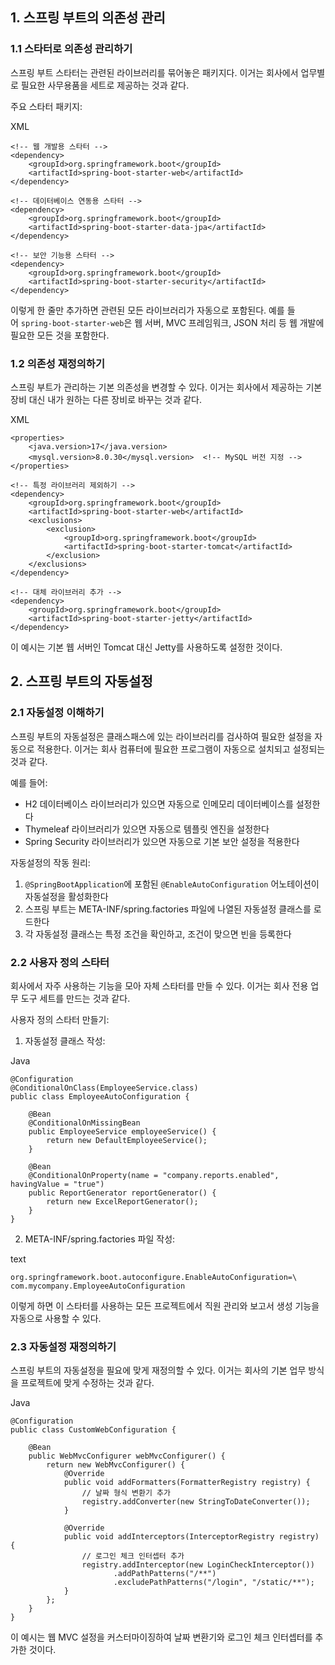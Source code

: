 ## 1. 스프링 부트의 의존성 관리

### 1.1 스타터로 의존성 관리하기

스프링 부트 스타터는 관련된 라이브러리를 묶어놓은 패키지다. 이거는 회사에서 업무별로 필요한 사무용품을 세트로 제공하는 것과 같다.

주요 스타터 패키지:

XML

```
<!-- 웹 개발용 스타터 -->
<dependency>
    <groupId>org.springframework.boot</groupId>
    <artifactId>spring-boot-starter-web</artifactId>
</dependency>

<!-- 데이터베이스 연동용 스타터 -->
<dependency>
    <groupId>org.springframework.boot</groupId>
    <artifactId>spring-boot-starter-data-jpa</artifactId>
</dependency>

<!-- 보안 기능용 스타터 -->
<dependency>
    <groupId>org.springframework.boot</groupId>
    <artifactId>spring-boot-starter-security</artifactId>
</dependency>
```

이렇게 한 줄만 추가하면 관련된 모든 라이브러리가 자동으로 포함된다. 예를 들어 `spring-boot-starter-web`은 웹 서버, MVC 프레임워크, JSON 처리 등 웹 개발에 필요한 모든 것을 포함한다.

### 1.2 의존성 재정의하기

스프링 부트가 관리하는 기본 의존성을 변경할 수 있다. 이거는 회사에서 제공하는 기본 장비 대신 내가 원하는 다른 장비로 바꾸는 것과 같다.

XML

```
<properties>
    <java.version>17</java.version>
    <mysql.version>8.0.30</mysql.version>  <!-- MySQL 버전 지정 -->
</properties>

<!-- 특정 라이브러리 제외하기 -->
<dependency>
    <groupId>org.springframework.boot</groupId>
    <artifactId>spring-boot-starter-web</artifactId>
    <exclusions>
        <exclusion>
            <groupId>org.springframework.boot</groupId>
            <artifactId>spring-boot-starter-tomcat</artifactId>
        </exclusion>
    </exclusions>
</dependency>

<!-- 대체 라이브러리 추가 -->
<dependency>
    <groupId>org.springframework.boot</groupId>
    <artifactId>spring-boot-starter-jetty</artifactId>
</dependency>
```

이 예시는 기본 웹 서버인 Tomcat 대신 Jetty를 사용하도록 설정한 것이다.

## 2. 스프링 부트의 자동설정

### 2.1 자동설정 이해하기

스프링 부트의 자동설정은 클래스패스에 있는 라이브러리를 검사하여 필요한 설정을 자동으로 적용한다. 이거는 회사 컴퓨터에 필요한 프로그램이 자동으로 설치되고 설정되는 것과 같다.

예를 들어:

- H2 데이터베이스 라이브러리가 있으면 자동으로 인메모리 데이터베이스를 설정한다
- Thymeleaf 라이브러리가 있으면 자동으로 템플릿 엔진을 설정한다
- Spring Security 라이브러리가 있으면 자동으로 기본 보안 설정을 적용한다

자동설정의 작동 원리:

1. `@SpringBootApplication`에 포함된 `@EnableAutoConfiguration` 어노테이션이 자동설정을 활성화한다
2. 스프링 부트는 META-INF/spring.factories 파일에 나열된 자동설정 클래스를 로드한다
3. 각 자동설정 클래스는 특정 조건을 확인하고, 조건이 맞으면 빈을 등록한다

### 2.2 사용자 정의 스타터

회사에서 자주 사용하는 기능을 모아 자체 스타터를 만들 수 있다. 이거는 회사 전용 업무 도구 세트를 만드는 것과 같다.

사용자 정의 스타터 만들기:

1. 자동설정 클래스 작성:

Java

```
@Configuration
@ConditionalOnClass(EmployeeService.class)
public class EmployeeAutoConfiguration {
    
    @Bean
    @ConditionalOnMissingBean
    public EmployeeService employeeService() {
        return new DefaultEmployeeService();
    }
    
    @Bean
    @ConditionalOnProperty(name = "company.reports.enabled", havingValue = "true")
    public ReportGenerator reportGenerator() {
        return new ExcelReportGenerator();
    }
}
```

2. META-INF/spring.factories 파일 작성:

text

```
org.springframework.boot.autoconfigure.EnableAutoConfiguration=\
com.mycompany.EmployeeAutoConfiguration
```

이렇게 하면 이 스타터를 사용하는 모든 프로젝트에서 직원 관리와 보고서 생성 기능을 자동으로 사용할 수 있다.

### 2.3 자동설정 재정의하기

스프링 부트의 자동설정을 필요에 맞게 재정의할 수 있다. 이거는 회사의 기본 업무 방식을 프로젝트에 맞게 수정하는 것과 같다.

Java

```
@Configuration
public class CustomWebConfiguration {
    
    @Bean
    public WebMvcConfigurer webMvcConfigurer() {
        return new WebMvcConfigurer() {
            @Override
            public void addFormatters(FormatterRegistry registry) {
                // 날짜 형식 변환기 추가
                registry.addConverter(new StringToDateConverter());
            }
            
            @Override
            public void addInterceptors(InterceptorRegistry registry) {
                // 로그인 체크 인터셉터 추가
                registry.addInterceptor(new LoginCheckInterceptor())
                       .addPathPatterns("/**")
                       .excludePathPatterns("/login", "/static/**");
            }
        };
    }
}
```

이 예시는 웹 MVC 설정을 커스터마이징하여 날짜 변환기와 로그인 체크 인터셉터를 추가한 것이다.